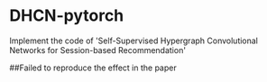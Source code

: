 # DHCN-pytorch
Implement the code of 'Self-Supervised Hypergraph Convolutional Networks for Session-based Recommendation'

##Failed to reproduce the effect in the paper
